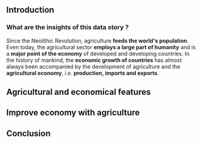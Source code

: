 ## Introduction <a name="preface"></a>

### What are the insights of this data story ?

<div w3-include-html="plots/wordcloud2.html"></div>

Since the Neolithic Revolution, agriculture **feeds the world's population**. Even today, the agricultural sector **employs a large part of humanity** and is a **major point of the economy** of developed and developing countries. In the history of mankind, the **economic growth of countries** has almost always been accompanied by the development of agriculture and the **agricultural economy**, *i.e.* **production, imports and exports**.

## Agricultural and economical features <a name="sources"></a>

## Improve economy with agriculture <a name="results"></a>

## Conclusion <a name="conclusion"></a>

<div w3-include-html="plots/wordcloud1.html"></div>

<div w3-include-html="plots/map2.html"></div>

<div w3-include-html="plots/map1.html"></div> 

